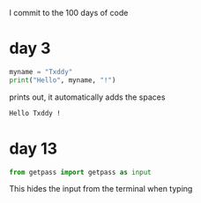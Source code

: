 I commit to the 100 days of code
# day 3
```python
myname = "Txddy"
print("Hello", myname, "!")
```
prints out, it automatically adds the spaces
```bash
Hello Txddy !
```
# day 13
```python
from getpass import getpass as input
```
This hides the input from the terminal when typing